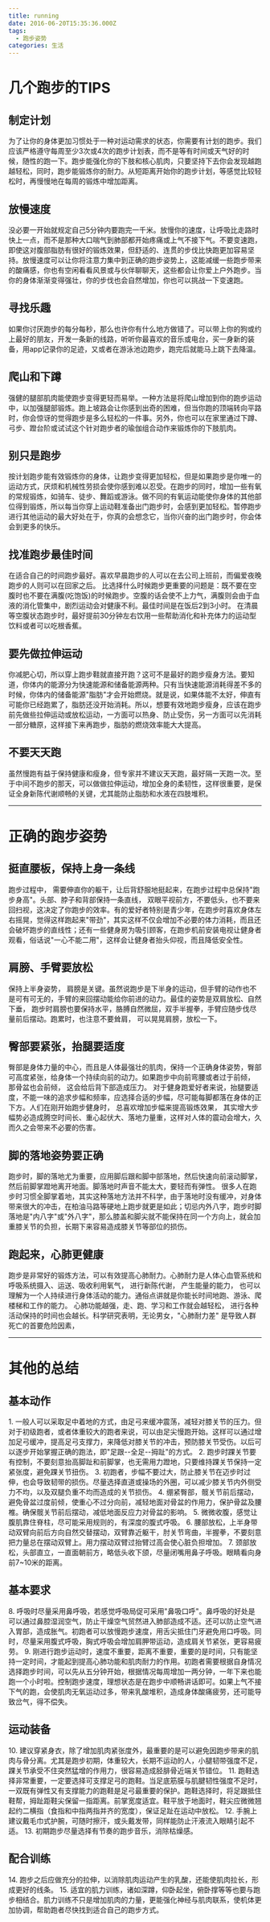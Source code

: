 ```yaml
---
title: running
date: 2016-06-20T15:35:36.000Z
tags:
  - 跑步姿势
categories: 生活
---
```


# 几个跑步的TIPS

## 制定计划

为了让你的身体更加习惯处于一种对运动需求的状态，你需要有计划的跑步。我们应该严格遵守每周至少3次或4次的跑步计划表，而不是等有时间或天气好的时候，随性的跑一下。跑步能强化你的下肢和核心肌肉，只要坚持下去你会发现越跑越轻松，同时，跑步能锻炼你的耐力。从短距离开始你的跑步计划，等感觉比较轻松时，再慢慢地在每周的锻炼中增加距离。
<!-- more -->
## 放慢速度

没必要一开始就规定自己5分钟内要跑完一千米。放慢你的速度，让呼吸比走路时快上一点，而不是那种大口喘气到肺部都开始疼痛或上气不接下气。不要变速跑，即使这对腹部脂肪有很好的锻炼效果，但舒适的、连贯的步伐比快跑更加容易坚持。放慢速度可以让你将注意力集中到正确的跑步姿势上，这能减缓一些跑步带来的酸痛感，你也有空闲看看风景或与伙伴聊聊天，这些都会让你爱上户外跑步。当你的身体渐渐变得强壮，你的步伐也会自然增加，你也可以挑战一下变速跑。

## 寻找乐趣

如果你讨厌跑步的每分每秒，那么也许你有什么地方做错了。可以带上你的狗或约上最好的朋友，开发一条新的线路，听听你最喜欢的音乐或电台，买一身新的装备，用app记录你的足迹，又或者在游泳池边跑步，跑完后就能马上跳下去降温。

## 爬山和下蹲

强健的腿部肌肉能使跑步变得更轻而易举。一种方法是将爬山增加到你的跑步运动中，以加强腿部锻炼。跑上坡路会让你感到出奇的困难，但当你跑的顶端转向平路时，你会惊讶的觉得跑步是多么轻松的一件事。另外，你也可以在家里通过下蹲、弓步、蹬台阶或试试这个针对跑步者的瑜伽组合动作来锻炼你的下肢肌肉。

## 别只是跑步

按计划跑步能有效锻炼你的身体，让跑步变得更加轻松，但是如果跑步是你唯一的运动方式，厌烦和机械性劳损会使你感到难以忍受。在跑步的同时，增加一些有氧的常规锻炼，如骑车、徒步、舞蹈或游泳。做不同的有氧运动能使你身体的其他部位得到锻炼，所以每当你穿上运动鞋准备出门跑步时，会感到更加轻松。暂停跑步进行其他运动的最大好处在于，你真的会想念它，当你兴奋的出门跑步时，你会体会到更多的快乐。

## 找准跑步最佳时间

在适合自己的时间跑步最好。喜欢早晨跑步的人可以在去公司上班前，而偏爱夜晚跑步的人则可以在回家之后。 比选择什么时候跑步更重要的问题是：既不要在空腹时也不要在满腹(吃饱饭)的时候跑步。空腹的话会使不上力气，满腹则会由于血液的消化管集中，剧烈运动会对健康不利。最佳时间是在饭后2到3小时。 在清晨等空腹状态跑步时，最好提前30分钟左右饮用一些帮助消化和补充体力的运动型饮料或者可以吃根香蕉。

## 要先做拉伸运动

你减肥心切，所以穿上跑步鞋就直接开跑？这可不是最好的跑步瘦身方法。要知道，你体内的能源分为快速能源和储备能源两种。只有当快速能源消耗得差不多的时候，你体内的储备能源"脂肪"才会开始燃烧。就是说，如果体能不太好，伸直有可能你已经跑累了，脂肪还没开始消耗。所以，想要有效地跑步瘦身，应该在跑步前先做些拉伸运动或放松运动，一方面可以热身、防止受伤，另一方面可以先消耗一部分糖原，这样接下来再跑步，脂肪的燃烧效率能大大提高。

## 不要天天跑

虽然慢跑有益于保持健康和瘦身，但专家并不建议天天跑，最好隔一天跑一次。至于中间不跑步的那天，可以做做拉伸运动，增加全身的柔韧性，这样很重要，是保证全身新陈代谢顺畅的关键，尤其能防止脂肪和水液在四肢堆积。

--------------------------------------------------------------------------------

# 正确的跑步姿势

## 挺直腰板，保持上身一条线

跑步过程中， 需要伸直你的躯干，让后背舒服地挺起来，在跑步过程中总保持"跑步身高"。头部、脖子和背部保持一条直线， 双眼平视前方，不要低头，也不要来回扫视，这决定了你跑步的效率。有的爱好者特别是青少年，在跑步时喜欢身体左右摇晃，觉得这样跑起来"带劲"，其实这样不仅会增加不必要的体力消耗，而且还会破坏跑步的直线性；还有一些健身房为吸引顾客，在跑步机前安装电视让健身者观看，俗话说"一心不能二用"，这样会让健身者抬头仰视，而且降低安全性。

## 肩膀、手臂要放松

保持上半身姿势， 肩膀是关键。虽然说跑步是下半身的运动，但手臂的动作也不是可有可无的，手臂的来回摆动能给你前进的动力。最佳的姿势是双肩放松、自然下垂， 跑步时肩膀也要保持水平，胳膊自然微屈，双手半握拳，手臂应随步伐尽量前后摆动。跑累时，也注意不要耸肩， 可以晃晃肩膀，放松一下。

## 臀部要紧张，抬腿要适度

臀部是身体力量的中心，而且是人体最强壮的肌肉，保持一个正确身体姿势，臀部可高度紧张，给身体一个持续向前的动力。如果跑步中向前弯腰或者过于前倾， 那骨盆也会前倾， 这会给后背下部造成压力。 对于健身跑爱好者来说，抬腿要适度，不能一味的追求步幅和频率，应选择合适的步幅，尽可能每脚都落在身体的正下方。人们在刚开始跑步健身时， 总喜欢增加步幅来提高锻炼效果， 其实增大步幅势必造成腾空时间长、重心起伏大、落地力量重，这样对人体的震动会增大，久而久之会带来不必要的伤害。

## 脚的落地姿势要正确

跑步时，脚的落地尤为重要，应用脚后跟和脚中部落地，然后快速向前滚动脚掌，然后前脚掌蹬地离开地面。脚落地时声音不能太大，要轻而有弹性。 很多人在跑步时习惯全脚掌着地，其实这种落地方法并不科学，由于落地时没有缓冲，对身体带来很大的冲击，在柏油马路等硬地上跑步就更是如此；切忌内外八字，跑步时脚落地是"内八字"或"外八字"，那么膝盖和脚尖就不能保持在同一个方向上，就会加重膝关节的负担，长期下来容易造成膝关节等部位的损伤。

## 跑起来，心肺更健康

跑步是非常好的锻炼方法，可以有效提高心肺耐力。心肺耐力是人体心血管系统和呼吸系统摄入、运送、吸收利用氧气， 进行新陈代谢， 产生能量的能力， 也可以理解为一个人持续进行身体活动的能力。通俗点讲就是你能长时间地跑、游泳、爬楼梯和工作的能力。 心肺功能越强，走、跑、学习和工作就会越轻松， 进行各种活动保持的时间也会越长。科学研究表明，无论男女，"心肺耐力差" 是导致人群死亡的首要危险因素，

--------------------------------------------------------------------------------

# 其他的总结

## 基本动作

1\. 一般人可以采取足中着地的方式，由足弓来缓冲震荡，减轻对膝关节的压力。但对于初级跑者，或者体重较大的跑者来说，可以由足尖慢跑开始。这样可以通过增加足弓缓冲，提高足弓支撑力，来降低对膝关节的冲击，预防膝关节受伤。以后可以逐步开始掌握正确的跑法，即"足跟--全足--拇趾"的方式。 2\. 跑步时踝关节要有控制，不要刻意抬高脚趾和前脚掌，也无需用力蹬地，只要维持踝关节保持一定紧张度，避免踝关节扭伤。 3\. 初跑者，步幅不要过大，防止膝关节在迈步时过伸，也会导致韧带的损伤。尽量选择直道或操场的外圈，可以减少膝关节内外侧受力不均，以及双腿负重不均而造成的关节损伤。 4\. 绷紧臀部，髋关节前后摆动，避免骨盆过度前倾，使重心不过分向前，减轻地面对骨盆的作用力，保护骨盆及腰椎。确保髋关节前后摆动，减低地面反应力对骨盆的影响。 5\. 微微收腹，感觉让腹肌靠住脊柱，尽可能采用规则的，有深度的腹式呼吸。 6\. 腰部放松，上半身带动双臂向前后方向自然交替摆动，双臂靠近躯干，肘关节弯曲，半握拳，不要刻意把力量总在摆动双臂上。用力摆动双臂过抬臂过高会使心脏负担增加。 7\. 颈部放松，头部直立，一直面朝前方，略低头收下颌，尽量闭嘴用鼻子呼吸。眼睛看向身前7~10米的距离。

## 基本要求

8\. 呼吸时尽量采用鼻呼吸，若感觉呼吸局促可采用"鼻吸口呼"。鼻呼吸的好处是可以通过鼻腔湿润空气，防止干燥空气贸然进入肺部造成不适。还可以防止空气进入胃部，造成胀气。初跑者可以放慢跑步速度，用舌尖抵住门牙避免用口呼吸。同时，尽量采用腹式呼吸，胸式呼吸会增加肩胛带运动，造成肩关节紧张，更容易疲劳。 9\. 刚进行跑步运动时，速度不重要，距离不重要，重要的是时间，只有能坚持一定时间，才能起到提高心肺功能和肌肉耐力的作用。初跑者需要根据自身情况选择跑步时间，可以先从五分钟开始，根据情况每周增加一两分钟，一年下来也能跑一个小时啦。控制跑步速度，理想状态是在跑步中顺畅讲话即可。如果上气不接下气的跑，会使肌肉无氧运动过多，带来乳酸堆积，造成身体酸痛疲劳，还可能导致岔气，得不偿失。

## 运动装备

10\. 建议穿紧身衣，除了增加肌肉紧张度外，最重要的是可以避免因跑步带来的肌肉与骨分离。尤其是跑步初期，体重较大，长期不运动的人，小腿韧带强度不足，踝关节承受不住突然猛增的作用力，很容易造成胫腓骨近端关节错位。 11\. 跑鞋选择非常重要，一定要选择可支撑足弓的跑鞋。当足底筋膜与肌腱韧性强度不足时，一双既有弹性又有支撑能力的跑鞋是足弓最重要的保护。跑鞋选择时，将足跟抵住鞋帮，拇趾距鞋尖保留一指距离。前掌宽度适宜。鞋平放于地面时，鞋尖应微微翘起约二横指（食指和中指两指并齐的宽度），保证足趾在运动中放松。 12\. 手腕上建议戴毛巾式护腕，可随时擦汗，或头戴发带，同样能防止汗液流入眼睛引起不适。 13\. 初期跑步尽量选择有节奏的跑步音乐，消除枯燥感。

## 配合训练

14\. 跑步之后应做充分的拉伸，以消除肌肉运动产生的乳酸，还能使肌肉拉长，形成更好的线条。 15\. 适宜的肌力训练，诸如深蹲，仰卧起坐，俯卧撑等等也要与跑步相结合。肌力训练不只是增加肌肉的力量，更能强化神经与肌肉联系，使机体更加协调，帮助跑者尽快找到适合自己的跑步方式。
